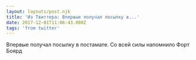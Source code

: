```yaml
---
layout: layouts/post.njk
title: 'Из Твиттера: Впервые получал посылку в...'
date: 2017-12-01T11:06:43.000Z
tags: 'from twitter'
---
```



Впервые получал посылку в постамате. Со всей силы напомнило Форт Боярд
